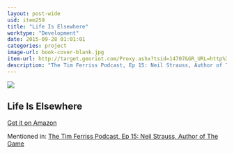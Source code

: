 ```yaml
---
layout: post-wide
uid: item259
title: "Life Is Elsewhere"
worktype: "Development"
date: 2015-09-28 01:01:01
categories: project
image-url: book-cover-blank.jpg
item-url: http://target.georiot.com/Proxy.ashx?tsid=14707&GR_URL=http%3A%2F%2Fwww.amazon.com%2FLife-Is-Elsewhere-Milan-Kundera%2Fdp%2F0060997028%2F
description: "The Tim Ferriss Podcast, Ep 15: Neil Strauss, Author of The Game"
---
```

<a href="http://target.georiot.com/Proxy.ashx?tsid=14707&GR_URL=http%3A%2F%2Fwww.amazon.com%2FLife-Is-Elsewhere-Milan-Kundera%2Fdp%2F0060997028%2F" target="blank"><img src="../../../../img/thumbs/book-cover-blank.jpg" class="prod-img"></a>
<h2>Life Is Elsewhere</h2>
<p><a href="http://target.georiot.com/Proxy.ashx?tsid=14707&GR_URL=http%3A%2F%2Fwww.amazon.com%2FLife-Is-Elsewhere-Milan-Kundera%2Fdp%2F0060997028%2F" target="blank">Get it on Amazon</a><p>
<p>Mentioned in: <a href="http://fourhourworkweek.com/2014/06/24/neil-strauss/" target="blank">The Tim Ferriss Podcast, Ep 15: Neil Strauss, Author of The Game</a></p>
